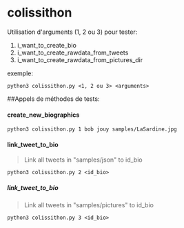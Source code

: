 # colissithon

Utilisation d'arguments (1, 2 ou 3) pour tester:
 1. i_want_to_create_bio
 2. i_want_to_create_rawdata_from_tweets
 3. i_want_to_create_rawdata_from_pictures_dir

exemple:

    python3 colissithon.py <1, 2 ou 3> <arguments> 

##Appels de méthodes de tests:

#### create_new_biographics

    python3 colissithon.py 1 bob jouy samples/LaSardine.jpg
    
#### link_tweet_to_bio
> Link all tweets in "samples/json" to id_bio

    python3 colissithon.py 2 <id_bio>
    
##### link_tweet_to_bio
> Link all tweets in "samples/pictures" to id_bio

    python3 colissithon.py 3 <id_bio>   